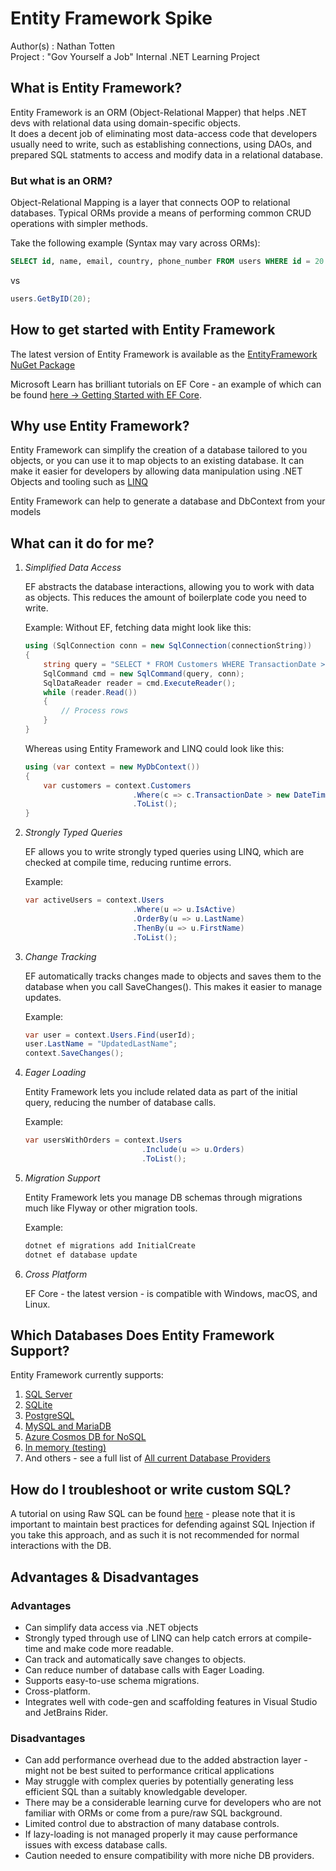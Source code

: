 # Entity Framework Spike

Author(s) : Nathan Totten  
Project : "Gov Yourself a Job" Internal .NET Learning Project

## What is Entity Framework?

Entity Framework is an ORM (Object-Relational Mapper) that helps .NET devs with relational data using domain-specific objects.  
It does a decent job of eliminating most data-access code that developers usually need to write, such as establishing connections, using DAOs, and prepared SQL statments to access and modify data in a relational database.

### But what is an ORM?

Object-Relational Mapping is a layer that connects OOP to relational databases.
Typical ORMs provide a means of performing common CRUD operations with simpler methods.  

Take the following example (Syntax may vary across ORMs):

```sql
SELECT id, name, email, country, phone_number FROM users WHERE id = 20
```

vs

```csharp
users.GetByID(20);
```

## How to get started with Entity Framework

The latest version of Entity Framework is available as the [EntityFramework NuGet Package](https://www.nuget.org/packages/EntityFramework/)

Microsoft Learn has brilliant tutorials on EF Core - an example of which can be found [here -> Getting Started with EF Core](https://learn.microsoft.com/en-gb/ef/core/get-started/overview/first-app?tabs=netcore-cli).

## Why use Entity Framework?

Entity Framework can simplify the creation of a database tailored to you objects, or you can use it to map objects to an existing database. It can make it easier for developers by allowing data manipulation using .NET Objects and tooling such as [LINQ](https://learn.microsoft.com/en-us/dotnet/csharp/linq/)

Entity Framework can help to generate a database and DbContext from your models

## What can it do for me?

1. *Simplified Data Access*  

    EF abstracts the database interactions, allowing you to work with data as objects. This reduces the amount of boilerplate code you need to write.

    Example: Without EF, fetching data might look like this:  

    ```csharp
    using (SqlConnection conn = new SqlConnection(connectionString))
    {
        string query = "SELECT * FROM Customers WHERE TransactionDate > '2023-01-01'";
        SqlCommand cmd = new SqlCommand(query, conn);
        SqlDataReader reader = cmd.ExecuteReader();
        while (reader.Read())
        {
            // Process rows
        }
    }
    ```  

    Whereas using Entity Framework and LINQ could look like this:  

    ```csharp
    using (var context = new MyDbContext())
    {
        var customers = context.Customers
                            .Where(c => c.TransactionDate > new DateTime(2023, 1, 1))
                            .ToList();
    }
    ```

2. *Strongly Typed Queries*  

   EF allows you to write strongly typed queries using LINQ, which are checked at compile time, reducing runtime errors.  

   Example:

    ```csharp  
    var activeUsers = context.Users
                            .Where(u => u.IsActive)
                            .OrderBy(u => u.LastName)
                            .ThenBy(u => u.FirstName)
                            .ToList();
    ```

3. *Change Tracking*  

   EF automatically tracks changes made to objects and saves them to the database when you call SaveChanges(). This makes it easier to manage updates.  

   Example:

   ```csharp
   var user = context.Users.Find(userId);
   user.LastName = "UpdatedLastName";
   context.SaveChanges();
   ```

4. *Eager Loading*  

   Entity Framework lets you include related data as part of the initial query, reducing the number of  database calls.  

   Example:  

   ```csharp
   var usersWithOrders = context.Users
                             .Include(u => u.Orders)
                             .ToList();  
   ```

5. *Migration Support*  

   Entity Framework lets you manage DB schemas through migrations much like Flyway or other migration tools.  

   Example:

   ```bash
   dotnet ef migrations add InitialCreate
   dotnet ef database update
   ```

6. *Cross Platform*  

   EF Core - the latest version - is compatible with Windows, macOS, and Linux.

## Which Databases Does Entity Framework Support?

Entity Framework currently supports:  

1. [SQL Server](https://learn.microsoft.com/en-gb/ef/core/providers/sql-server/)
2. [SQLite](https://learn.microsoft.com/en-gb/ef/core/providers/sqlite/)
3. [PostgreSQL](http://www.npgsql.org/efcore/index.html)
4. [MySQL and MariaDB](https://github.com/PomeloFoundation/Pomelo.EntityFrameworkCore.MySql)
5. [Azure Cosmos DB for NoSQL](https://learn.microsoft.com/en-gb/ef/core/providers/cosmos/)
6. [In memory (testing)](https://learn.microsoft.com/en-gb/ef/core/providers/in-memory/)
7. And others - see a full list of [All current Database Providers](https://learn.microsoft.com/en-gb/ef/core/providers/)

## How do I troubleshoot or write custom SQL?

A tutorial on using Raw SQL can be found [here](https://learn.microsoft.com/en-gb/ef/core/querying/sql-queries?tabs=sqlserver) - please note that it is important to maintain best practices for defending against SQL Injection if you take this approach, and as such it is not recommended for normal interactions with the DB.

## Advantages & Disadvantages

### Advantages

+ Can simplify data access via .NET objects
+ Strongly typed through use of LINQ can help catch errors at compile-time and make code more readable.
+ Can track and automatically save changes to objects.
+ Can reduce number of database calls with Eager Loading.
+ Supports easy-to-use schema migrations.
+ Cross-platform.
+ Integrates well with code-gen and scaffolding features in Visual Studio and JetBrains Rider.
  
### Disadvantages

+ Can add performance overhead due to the added abstraction layer - might not be best suited to performance critical applications
+ May struggle with complex queries by potentially generating less efficient SQL than a suitably knowledgable developer.
+ There may be a considerable learning curve for developers who are not familiar with ORMs or come from a pure/raw SQL background.
+ Limited control due to abstraction of many database controls.
+ If lazy-loading is not managed properly it may cause performance issues with excess database calls.
+ Caution needed to ensure compatibility with more niche DB providers.
